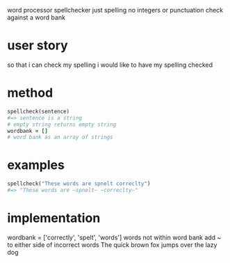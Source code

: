 word processor
spellchecker
just spelling
no integers or punctuation
check against a word bank

# user story

so that i can check my spelling
i would like to have my spelling checked

# method

```ruby
spellcheck(sentence)
#=> sentence is a string
# empty string returns empty string
wordbank = []
# word bank as an array of strings
```

# examples

```ruby
spellcheck("These words are spnelt correclty")
#=> "These words are ~spnelt~ ~correclty~"
```

# implementation

wordbank = ['correctly', 'spelt', 'words']
words not within word bank
add ~ to either side of incorrect words
The quick brown fox jumps over the lazy dog
